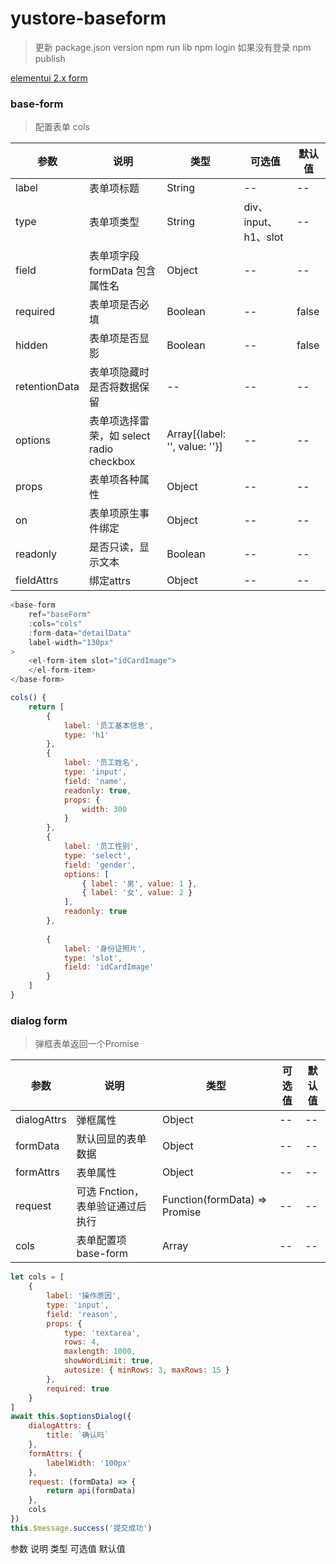 # yustore-baseform
> 更新 package.json version
> npm run lib
> npm login 如果没有登录
> npm publish

[elementui 2.x form](https://element.eleme.cn/#/zh-CN/component/form)


### base-form
> 配置表单 cols

| 参数 | 说明 | 类型 | 可选值 | 默认值 |
|  ----  | ----  | ----  | ----  | ----  |
| label | 表单项标题 | String | -- | -- |
| type | 表单项类型 | String | div、input、h1、slot | -- |
| field | 表单项字段 formData 包含属性名 | Object | -- | -- |
| required | 表单项是否必填 | Boolean | -- | false |
| hidden | 表单项是否显影 | Boolean | -- | false |
| retentionData | 表单项隐藏时是否将数据保留 | -- | -- | -- |
| options | 表单项选择雷荣，如 select radio checkbox | Array[{label: '', value: ''}] | -- | -- |
| props | 表单项各种属性 | Object | -- | -- |
| on | 表单项原生事件绑定 | Object | -- | -- |
| readonly | 是否只读，显示文本 | Boolean | -- | -- |
| fieldAttrs | 绑定attrs | Object | -- | -- |


```javascript
<base-form
    ref="baseForm"
    :cols="cols"
    :form-data="detailData"
    label-width="130px"
>
    <el-form-item slot="idCardImage">
    </el-form-item>
</base-form>

cols() {
    return [
        {
            label: '员工基本信息',
            type: 'h1'
        },
        {
            label: '员工姓名',
            type: 'input',
            field: 'name',
            readonly: true,
            props: {
                width: 300
            }
        },
        {
            label: '员工性别',
            type: 'select',
            field: 'gender',
            options: [
                { label: '男', value: 1 },
                { label: '女', value: 2 }
            ],
            readonly: true
        },
        
        {
            label: '身份证照片',
            type: 'slot',
            field: 'idCardImage'
        }
    ]
}
```


### dialog form
> 弹框表单返回一个Promise

| 参数 | 说明 | 类型 | 可选值 | 默认值 |
|  ----  | ----  | ----  | ----  | ----  |
| dialogAttrs | 弹框属性 | Object | -- | -- |
| formData | 默认回显的表单数据 | Object | -- | -- |
| formAttrs | 表单属性 | Object | -- | -- |
| request | 可选 Fnction，表单验证通过后执行 | Function(formData) => Promise | -- | -- |
| cols | 表单配置项 base-form | Array | -- | -- |

```javascript
let cols = [
    {
        label: '操作原因',
        type: 'input',
        field: 'reason',
        props: {
            type: 'textarea',
            rows: 4,
            maxlength: 1000,
            showWordLimit: true,
            autosize: { minRows: 3, maxRows: 15 }
        },
        required: true
    }
]
await this.$optionsDialog({
    dialogAttrs: {
        title: `确认吗`
    },
    formAttrs: {
        labelWidth: '100px'
    },
    request: (formData) => {
        return api(formData)
    },
    cols
})
this.$message.success('提交成功')
```

参数	说明	类型	可选值	默认值